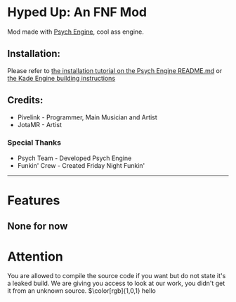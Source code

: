 # Hyped Up: An FNF Mod
Mod made with [Psych Engine](https://gamebanana.com/mods/301107), cool ass engine.

## Installation:
Please refer to [the installation tutorial on the Psych Engine README.md](https://github.com/ShadowMario/FNF-PsychEngine#installation) or [the Kade Engine building instructions](https://kadedev.github.io/Kade-Engine/building)

## Credits:
* Pivelink - Programmer, Main Musician and Artist
* JotaMR - Artist

### Special Thanks
* Psych Team - Developed Psych Engine
* Funkin' Crew - Created Friday Night Funkin'
_____________________________________

# Features

## None for now

# Attention
You are allowed to compile the source code if you want but do not state it's a leaked build. We are giving you access to look at our work, you didn't get it from an unknown source.
$\color[rgb]{1,0,1} hello
